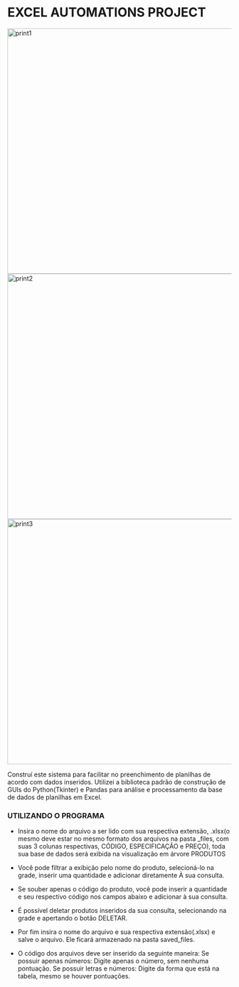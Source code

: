
# EXCEL AUTOMATIONS PROJECT

<img src="https://user-images.githubusercontent.com/110192027/183164606-9dcbfcf2-12aa-43b3-8c00-908f4d14a96e.png" width="550" title="print1">
<img src="https://user-images.githubusercontent.com/110192027/183164676-e98e67e0-123a-4fa2-b3d4-36b90fadb796.png" width="550" title="print2">
<img src="https://user-images.githubusercontent.com/110192027/183164696-9ea81b51-57fc-4c51-997e-1050d857ba89.png" width="550" title="print3">


Construí este sistema para facilitar no preenchimento de planilhas de acordo com dados inseridos. Utilizei a biblioteca padrão de construção de GUIs do Python(Tkinter) e Pandas para análise e processamento da base de dados de planilhas em Excel.


### UTILIZANDO O PROGRAMA
- Insira o nome do arquivo a ser lido com sua respectiva extensão, .xlsx(o mesmo deve estar no mesmo formato dos arquivos na pasta _files, com suas 3 colunas respectivas, CÓDIGO, ESPECIFICAÇÃO e PREÇO), toda sua base de dados será exibida na visualização em árvore PRODUTOS

- Você pode filtrar a exibição pelo nome do produto, selecioná-lo na grade, inserir uma quantidade e adicionar diretamente À sua consulta.

- Se souber apenas o código do produto, você pode inserir a quantidade e seu respectivo código nos campos abaixo e adicionar à sua consulta.

- É possível deletar produtos inseridos da sua consulta, selecionando na grade e apertando o botão DELETAR.

- Por fim insira o nome do arquivo e sua respectiva extensão(.xlsx) e salve o arquivo. Ele ficará armazenado na pasta saved_files.

- O código dos arquivos deve ser inserido da seguinte maneira: 
Se possuir apenas números: Digite apenas o número, sem nenhuma pontuação.
Se possuir letras e números: Digite da forma que está na tabela, mesmo se houver pontuações.


